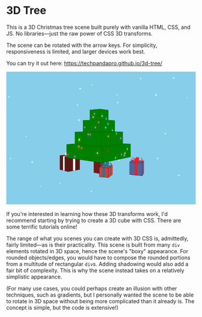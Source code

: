 # 3D Tree

This is a 3D Christmas tree scene built purely with vanilla HTML, CSS, and JS.
No libraries—just the raw power of CSS 3D transforms.

The scene can be rotated with the arrow keys. For simplicity, responsiveness is limited, and larger devices work best.

You can try it out here: https://techpandapro.github.io/3d-tree/

![Screenshot of project](screenshot.png)

If you're interested in learning how these 3D transforms work, I'd recommend starting by trying to create a 3D cube with CSS. There are some terrific tutorials online!

The range of what you scenes you can create with 3D CSS is, admittedly, fairly limited—as is their practicality. This scene is built from many `div` elements rotated in 3D space, hence the scene's "boxy" appearance. For rounded objects/edges, you would have to compose the rounded portions from a multitude of rectangular `div`s. Adding shadowing would also add a fair bit of complexity. This is why the scene instead takes on a relatively simplistic appearance.

(For many use cases, you could perhaps create an illusion with other techniques, such as gradients, but I personally wanted the scene to be able to rotate in 3D space without being more complicated than it already is. The concept is simple, but the code is extensive!)
